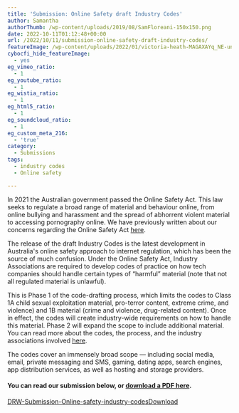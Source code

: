 ```yaml
---
title: 'Submission: Online Safety draft Industry Codes'
author: Samantha
authorThumb: /wp-content/uploads/2019/08/SamFloreani-150x150.png
date: 2022-10-11T01:12:48+00:00
url: /2022/10/11/submission-online-safety-draft-industry-codes/
featureImage: /wp-content/uploads/2022/01/victoria-heath-MAGAXAYq_NE-unsplash-scaled-1.jpg
cybocfi_hide_featureImage:
  - yes
eg_vimeo_ratio:
  - 1
eg_youtube_ratio:
  - 1
eg_wistia_ratio:
  - 1
eg_html5_ratio:
  - 1
eg_soundcloud_ratio:
  - 1
eg_custom_meta_216:
  - 'true'
category:
  - Submissions
tags:
  - industry codes
  - Online safety

---
```

In 2021 the Australian government passed the Online Safety Act. This law seeks to regulate a broad range of material and behaviour online, from online bullying and harassment and the spread of abhorrent violent material to accessing pornography online. We have previously written about our concerns regarding the Online Safety Act <span style="text-decoration: underline;"><a href="https://digitalrightswatch.org.au/2021/02/11/explainer-the-online-safety-bill/" target="_blank" rel="noreferrer noopener">here</a></span>.

The release of the draft Industry Codes is the latest development in Australia's online safety approach to internet regulation, which has been the source of much confusion. Under the Online Safety Act, Industry Associations are required to develop codes of practice on how tech companies should handle certain types of &#8220;harmful&#8221; material (note that not all regulated material is unlawful).

This is Phase 1 of the code-drafting process, which limits the codes to Class 1A child sexual exploitation material, pro-terror content, extreme crime, and violence) and 1B material (crime and violence, drug-related content). Once in effect, the codes will create industry-wide requirements on how to handle this material. Phase 2 will expand the scope to include additional material. You can read more about the codes, the process, and the industry associations involved <span style="text-decoration: underline;"><a href="https://onlinesafety.org.au/" target="_blank" rel="noreferrer noopener">here</a></span>.

The codes cover an immensely broad scope — including social media, email, private messaging and SMS, gaming, dating apps, search engines, app distribution services, as well as hosting and storage providers.

#### **You can read our submission below, or [download a PDF here][1].**

<div data-wp-interactive="" class="wp-block-file">
  <a id="wp-block-file--media-d475108c-bded-4bfd-b0d4-40dfa90bd834" href="/wp-content/uploads/2022/10/DRW-Submission-Online-safety-industry-codes.pdf">DRW-Submission-Online-safety-industry-codes</a><a href="/wp-content/uploads/2022/10/DRW-Submission-Online-safety-industry-codes.pdf" class="wp-block-file__button" download aria-describedby="wp-block-file--media-d475108c-bded-4bfd-b0d4-40dfa90bd834">Download</a>
</div>

 [1]: /wp-content/uploads/2022/10/DRW-Submission-Online-safety-industry-codes.pdf
